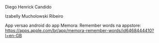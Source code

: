 Diego Henrick Candido

Izabelly Mucholowski Ribeiro

App versao android do app Memora: Remember words na appstore: https://apps.apple.com/br/app/memora-remember-words/id6468444410?l=en-GB
